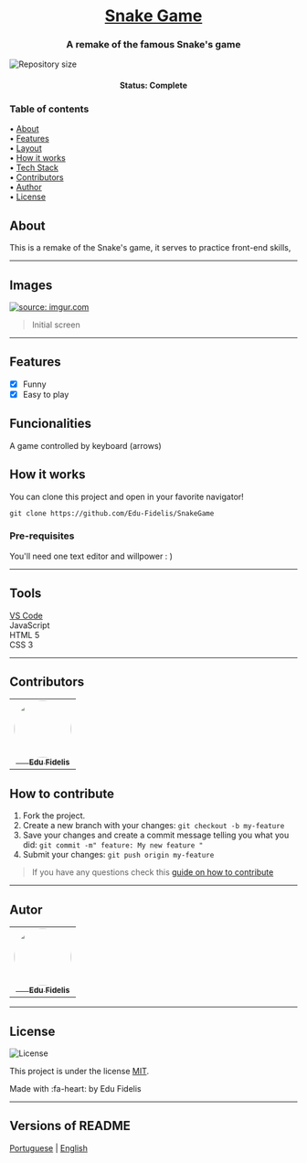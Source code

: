 
<h1 align="center">
    <a href="#">Snake Game</a>
</h1>

<h3 align="center">
    A remake of the famous Snake's game 
</h3>

<p>

  <img alt="Repository size" src="https://img.shields.io/github/repo-size/Edu-Fidelis/SnakeGame" >
<h4 align="center"> 
	 Status: Complete
</h4>
<p align="left">
<h3>
Table of contents
</h3>
 • <a href="#about">About</a> <br>
 • <a href="#features">Features</a> <br>
 • <a href="#layout">Layout</a>  <br>
 • <a href="#how-it-works">How it works</a>  <br>
 • <a href="#tech-stack">Tech Stack</a>  <br>
 • <a href="#contributors">Contributors</a> <br>
 • <a href="#author">Author</a> <br>
 • <a href="#user-content-license">License</a><br>

</p>


## About

This is a remake of the Snake's game, it serves to practice front-end skills,

---
## Images

<a href="https://imgur.com/1FHFTmi"><img src="https://i.imgur.com/1FHFTmi.png" title="source: imgur.com" /></a>
> Initial screen



---
## Features


- [x] Funny
- [x] Easy to play

## Funcionalities
A game controlled by keyboard (arrows)

## How it works

You can clone this project and open in your favorite navigator!

`
git clone https://github.com/Edu-Fidelis/SnakeGame
`


### Pre-requisites

You'll need one text editor and willpower : )


---

## Tools
[VS Code](https://code.visualstudio.com/ "VS Code")<br>
JavaScript<br>
HTML 5<br>
CSS 3<br>

---
## Contributors
<table>
  <tr>
    <td align="center"><a href="https://imgur.com/ZAUWsrp" target="_blank"><img style="border-radius: 50%;" src="https://i.imgur.com/ZAUWsrp.png" width="100px;" alt=""/><br /><sub><b align="center">&ensp;&emsp; Edu Fidelis</b></sub></a><br /><a href="https://github.com/Edu-Fidelis" title="Edu Fidelis"></a></td>
  </tr>
</table>

## How to contribute

1. Fork the project.
2. Create a new branch with your changes: `git checkout -b my-feature`
3. Save your changes and create a commit message telling you what you did: `git commit -m" feature: My new feature "`
4. Submit your changes: `git push origin my-feature`
> If you have any questions check this [guide on how to contribute](./CONTRIBUTING.md)

---

<h2> Autor</h2>
<table>
  <tr>
    <td align="center"><a href="https://imgur.com/ZAUWsrp" target="_blank"><img style="border-radius: 50%;" src="https://i.imgur.com/ZAUWsrp.png" width="100px;" alt=""/><br /><sub><b align="center">&ensp;&emsp; Edu Fidelis</b></sub></a><br /><a href="https://github.com/Edu-Fidelis" title="Edu Fidelis"></a></td>
  </tr>
</table>


---

## License

   <img alt="License" src="https://img.shields.io/badge/license-MIT-brightgreen">
   
This project is under the license [MIT](./LICENSE).

Made with :fa-heart: by Edu Fidelis 

---

##  Versions of README

[Portuguese](./README.md)  |  [English](./README-en.md) 
